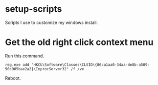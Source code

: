 # setup-scripts
Scripts I use to customize my windows install.

# Get the old right click context menu 

Run this command.

```reg.exe add "HKCU\Software\Classes\CLSID\{86ca1aa0-34aa-4e8b-a509-50c905bae2a2}\InprocServer32" /f /ve```

Reboot.
